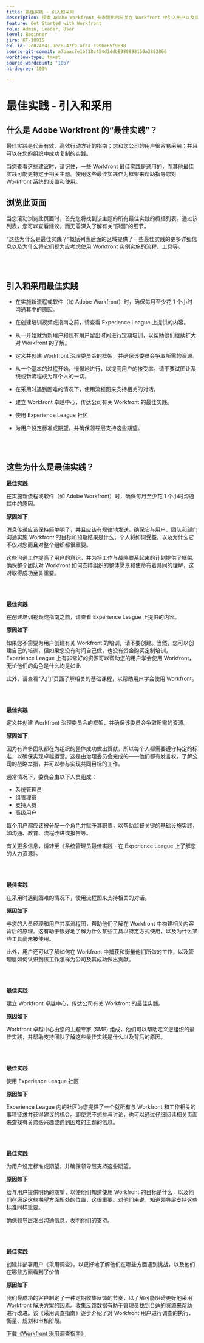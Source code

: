 ```yaml
---
title: 最佳实践 - 引入和采用
description: 探索 Adobe Workfront 专家提供的有关在 Workfront 中引入用户以及提升用户采用率的最佳实践建议。
feature: Get Started with Workfront
role: Admin, Leader, User
level: Beginner
jira: KT-10915
exl-id: 2e874e41-9ec8-47f9-afea-c99be65f9838
source-git-commit: a7baac7e1bf18c454d1ddb8980898159a3802866
workflow-type: tm+mt
source-wordcount: '1057'
ht-degree: 100%

---
```


# 最佳实践 - 引入和采用

## 什么是 Adobe Workfront 的“最佳实践”？

最佳实践是代表有效、高效行动方针的指南；您和您公司的用户很容易采用；并且可以在您的组织中成功复制的实践。

当您查看这些建议时，请记住，一些 Workfront 最佳实践是通用的，而其他最佳实践可能更特定于相关主题。使用这些最佳实践作为框架来帮助指导您对 Workfront 系统的设置和使用。

## 浏览此页面

当您滚动浏览此页面时，首先您将找到该主题的所有最佳实践的概括列表。通过该列表，您可以查看建议，而无需深入了解有关“原因”的细节。

“这些为什么是最佳实践？”概括列表后面的区域提供了一些最佳实践的更多详细信息以及为什么将它们视为应考虑使用 Workfront 实例实施的流程、工具等。

</br>
</br>

## 引入和采用最佳实践

* 在实施新流程或软件（如 Adobe Workfront）时，确保每月至少花 1 个小时沟通其中的原因。

* 在创建培训视频或指南之前，请查看 Experience League 上提供的内容。

* 从一开始就为新用户和现有用户留出时间进行定期培训，以帮助他们继续扩大对 Workfront 的了解。

* 定义并创建 Workfront 治理委员会的框架，并确保该委员会争取所需的资源。

* 从一个基本的过程开始，慢慢地进行，以提高用户的接受率。请不要试图让系统或新流程成为每个人的一切。

* 在采用时遇到困难的情况下，使用流程图来支持相关的对话。

* 建立 Workfront 卓越中心，传达公司有关 Workfront 的最佳实践。

* 使用 Experience League 社区

* 为用户设定标准或期望，并确保领导层支持这些期望。

</br>
</br>


## 这些为什么是最佳实践？

**最佳实践**

在实施新流程或软件（如 Adobe Workfront）时，确保每月至少花 1 个小时沟通其中的原因。

**原因如下**

消息传递应该保持简单明了，并且应该有规律地发送。确保它与用户、团队和部门沟通实施 Workfront 的目标和预期结果是什么，个人将如何受益，以及为什么它不仅对您而且对整个组织都很重要。

这些沟通工作提高了用户的意识，并为将工作与战略联系起来的计划提供了框架。确保整个团队对 Workfront 如何支持组织的整体愿景和使命有着共同的理解，这对取得成功至关重要。

</br>
</br>

**最佳实践**

在创建培训视频或指南之前，请查看 Experience League 上提供的内容。

**原因如下**

如果您不需要为用户创建有关 Workfront 的培训，请不要创建。当然，您可以创建自己的培训，但如果您没有时间自己做，也没有资金购买定制培训，Experience League 上有非常好的资源可以帮助您的用户学会使用 Workfront，无论他们的角色是什么均是如此

此外，请查看“入门”页面了解相关的基础课程，以帮助用户学会使用 Workfront。

</br>
</br>

**最佳实践**

定义并创建 Workfront 治理委员会的框架，并确保该委员会争取所需的资源。

**原因如下**

因为有许多团队都在为组织的整体成功做出贡献，所以每个人都需要遵守特定的标准，以确保实现卓越运营。这是由治理委员会完成的——他们都有发言权，了解公司的战略举措，并可以参与实现共同目标的工作。

通常情况下，委员会由以下人员组成：

* 系统管理员
* 组管理员
* 支持人员
* 高级用户


每个用户都应该被分配一个角色并赋予其职责，以帮助监督关键的基础设施实践，如沟通、教育、流程改进或报告等。

有关更多信息，请转至《系统管理员最佳实践 - 在 Experience League 上了解您的人力资源》。

</br>
</br>

**最佳实践**

在采用时遇到困难的情况下，使用流程图来支持相关的对话。

**原因如下**

与您的人员经理和用户共享流程图，帮助他们了解在 Workfront 中构建相关内容背后的原理。这有助于很好地了解为什么某些工具以特定方式使用，以及为什么某些工具尚未被使用。

此外，用户还可以了解如何在 Workfront 中捕获和衡量他们所做的工作，以及管理层如何认识到该工作怎样为公司及其成功做出贡献。

</br>
</br>

**最佳实践**

建立 Workfront 卓越中心，传达公司有关 Workfront 的最佳实践。

**原因如下**

Workfront 卓越中心由您的主题专家 (SME) 组成，他们可以帮助定义您组织的最佳实践，并帮助支持团队了解这些最佳实践是什么以及背后的原因。

</br>
</br>

**最佳实践**

使用 Experience League 社区

**原因如下**

Experience League 内的社区为您提供了一个就所有与 Workfront 和工作相关的事项征求并获得建议的机会。即使您不想参与讨论，也可以通过仔细阅读相关页面来查找有关您感兴趣或遇到困难的主题的信息。

</br>
</br>


**最佳实践**

为用户设定标准或期望，并确保领导层支持这些期望。

**原因如下**

给与用户提供明确的期望，以便他们知道使用 Workfront 的目标是什么，以及他们在满足这些期望方面所处的位置，这很重要。对他们来说，知道领导层支持这些标准同样重要。


确保领导层发出沟通信息，表明他们的支持。

</br>
</br>


**最佳实践**

创建并部署用户《采用调查》，以更好地了解他们在哪些方面遇到挑战，以及他们在哪些方面看到了价值

**原因如下**

我们最成功的客户制定了一种定期收集反馈的节奏，以了解可能阻碍更好地采用 Workfront 解决方案的因素。收集反馈数据有助于管理员找到合适的资源来帮助进行改进。该《采用调查指南》逐步介绍了对 Workfront 用户进行调查的执行、衡量、规划和审核阶段。

[下载《Workfront 采用调查指南》](../assets/adoption-survey.pdf)

